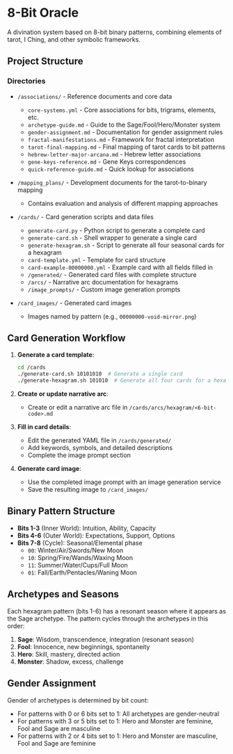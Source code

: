 # 8-Bit Oracle

A divination system based on 8-bit binary patterns, combining elements of tarot, I Ching, and other symbolic frameworks.

## Project Structure

### Directories

- `/associations/` - Reference documents and core data
  - `core-systems.yml` - Core associations for bits, trigrams, elements, etc.
  - `archetype-guide.md` - Guide to the Sage/Fool/Hero/Monster system
  - `gender-assignment.md` - Documentation for gender assignment rules
  - `fractal-manifestations.md` - Framework for fractal interpretation
  - `tarot-final-mapping.md` - Final mapping of tarot cards to bit patterns
  - `hebrew-letter-major-arcana.md` - Hebrew letter associations
  - `gene-keys-reference.md` - Gene Keys correspondences
  - `quick-reference-guide.md` - Quick lookup for associations

- `/mapping_plans/` - Development documents for the tarot-to-binary mapping
  - Contains evaluation and analysis of different mapping approaches

- `/cards/` - Card generation scripts and data files
  - `generate-card.py` - Python script to generate a complete card
  - `generate-card.sh` - Shell wrapper to generate a single card
  - `generate-hexagram.sh` - Script to generate all four seasonal cards for a hexagram
  - `card-template.yml` - Template for card structure
  - `card-example-00000000.yml` - Example card with all fields filled in
  - `/generated/` - Generated card files with complete structure
  - `/arcs/` - Narrative arc documentation for hexagrams
  - `/image_prompts/` - Custom image generation prompts

- `/card_images/` - Generated card images
  - Images named by pattern (e.g., `00000000-void-mirror.png`)

## Card Generation Workflow

1. **Generate a card template**:
   ```bash
   cd /cards
   ./generate-card.sh 10101010  # Generate a single card
   ./generate-hexagram.sh 101010  # Generate all four cards for a hexagram
   ```

2. **Create or update narrative arc**:
   - Create or edit a narrative arc file in `/cards/arcs/hexagram/<6-bit-code>.md`

3. **Fill in card details**:
   - Edit the generated YAML file in `/cards/generated/`
   - Add keywords, symbols, and detailed descriptions
   - Complete the image prompt section

4. **Generate card image**:
   - Use the completed image prompt with an image generation service
   - Save the resulting image to `/card_images/`

## Binary Pattern Structure

- **Bits 1-3** (Inner World): Intuition, Ability, Capacity
- **Bits 4-6** (Outer World): Expectations, Support, Options
- **Bits 7-8** (Cycle): Seasonal/Elemental phase
  - `00`: Winter/Air/Swords/New Moon
  - `10`: Spring/Fire/Wands/Waxing Moon
  - `11`: Summer/Water/Cups/Full Moon
  - `01`: Fall/Earth/Pentacles/Waning Moon

## Archetypes and Seasons

Each hexagram pattern (bits 1-6) has a resonant season where it appears as the Sage archetype. The pattern cycles through the archetypes in this order:

1. **Sage**: Wisdom, transcendence, integration (resonant season)
2. **Fool**: Innocence, new beginnings, spontaneity
3. **Hero**: Skill, mastery, directed action
4. **Monster**: Shadow, excess, challenge

## Gender Assignment

Gender of archetypes is determined by bit count:
- For patterns with 0 or 6 bits set to 1: All archetypes are gender-neutral
- For patterns with 3 or 5 bits set to 1: Hero and Monster are feminine, Fool and Sage are masculine
- For patterns with 2 or 4 bits set to 1: Hero and Monster are masculine, Fool and Sage are feminine
